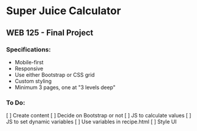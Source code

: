 # Super Juice Calculator
## WEB 125 - Final Project

### Specifications:
- Mobile-first
- Responsive
- Use either Bootstrap or CSS grid
- Custom styling
- Minimum 3 pages, one at "3 levels deep"

### To Do:
[ ] Create content
[ ] Decide on Bootstrap or not
[ ] JS to calculate values
[ ] JS to set dynamic variables
[ ] Use variables in recipe.html
[ ] Style UI